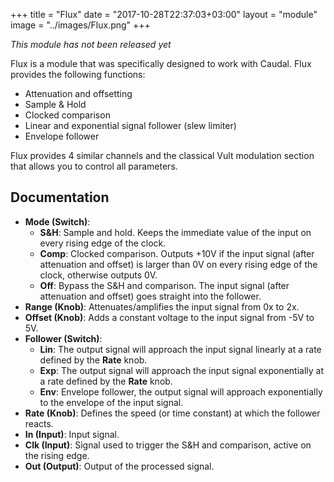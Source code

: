 +++
title = "Flux"
date = "2017-10-28T22:37:03+03:00"
layout = "module"
image = "../images/Flux.png"
+++

*This module has not been released yet*

Flux is a module that was specifically designed to work with Caudal. Flux provides the following functions:

- Attenuation and offsetting
- Sample & Hold
- Clocked comparison
- Linear and exponential signal follower (slew limiter)
- Envelope follower

Flux provides 4 similar channels and the classical Vult modulation section that allows you to control all parameters.


## Documentation
- **Mode (Switch)**:
   - **S&H**: Sample and hold. Keeps the immediate value of the input on every rising edge of the clock.
   - **Comp**: Clocked comparison. Outputs +10V if the input signal (after attenuation and offset) is larger than 0V on every rising edge of the clock, otherwise outputs 0V.
   - **Off**: Bypass the S&H and comparison. The input signal (after attenuation and offset) goes straight into the follower.
- **Range (Knob)**: Attenuates/amplifies the input signal from 0x to 2x.
- **Offset (Knob)**: Adds a constant voltage to the input signal from -5V to 5V.
- **Follower (Switch)**:
   - **Lin**: The output signal will approach the input signal linearly at a rate defined by the **Rate** knob.
   - **Exp**: The output signal will approach the input signal exponentially at a rate defined by the **Rate** knob.
   - **Env**: Envelope follower, the output signal will approach exponentially to the envelope of the input signal.
- **Rate (Knob)**: Defines the speed (or time constant) at which the follower reacts.
- **In (Input)**: Input signal.
- **Clk (Input)**: Signal used to trigger the S&H and comparison, active on the rising edge.
- **Out (Output)**: Output of the processed signal.
